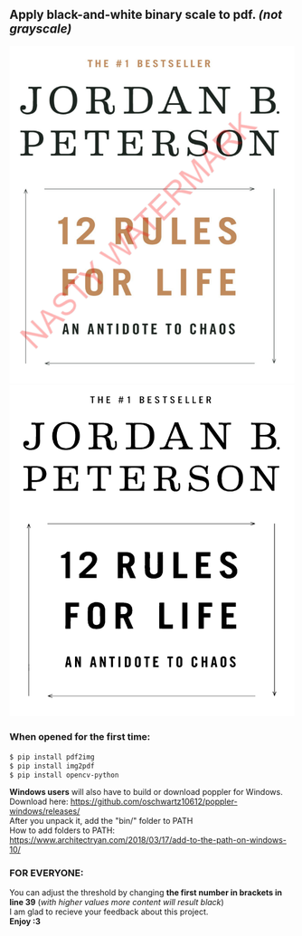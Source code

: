 ## Apply black-and-white binary scale to pdf. *(not grayscale)* <br>

![Before.png](images/sample-before.png "Before")
![After.png](images/sample-after.png "After")

### When opened for the first time:<br>
    $ pip install pdf2img  
    $ pip install img2pdf  
    $ pip install opencv-python  

**Windows users** will also have to build or download poppler for Windows.<br>
Download here: https://github.com/oschwartz10612/poppler-windows/releases/<br>
After you unpack it, add the "bin/" folder to PATH<br>
How to add folders to PATH: https://www.architectryan.com/2018/03/17/add-to-the-path-on-windows-10/<br>

### FOR EVERYONE:<br>
You can adjust the threshold by changing **the first number in brackets in line 39** (*with higher values more content will result black*)<br>
I am glad to recieve your feedback about this project.<br>
**Enjoy :3**